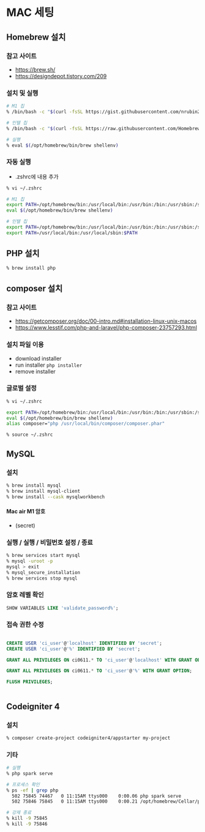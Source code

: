 # MAC 세팅

## Homebrew 설치

### 참고 사이트
* https://brew.sh/
* https://designdepot.tistory.com/209

### 설치 및 실행

```sh 
# M1 칩
% /bin/bash -c "$(curl -fsSL https://gist.githubusercontent.com/nrubin29/bea5aa83e8dfa91370fe83b62dad6dfa/raw/48f48f7fef21abb308e129a80b3214c2538fc611/homebrew_m1.sh)"

# 인텔 칩
% /bin/bash -c "$(curl -fsSL https://raw.githubusercontent.com/Homebrew/install/HEAD/install.sh)"

# 실행
% eval $(/opt/homebrew/bin/brew shellenv)
```


### 자동 실행
* .zshrc에 내용 추가

```sh
% vi ~/.zshrc

# M1 칩
export PATH=/opt/homebrew/bin:/usr/local/bin:/usr/bin:/bin:/usr/sbin:/sbin
eval $(/opt/homebrew/bin/brew shellenv)

# 인텔 칩
export PATH=/opt/homebrew/bin:/usr/local/bin:/usr/bin:/bin:/usr/sbin:/sbin
export PATH=/usr/local/bin:/usr/local/sbin:$PATH
```


## PHP 설치
```sh
% brew install php
```


## composer 설치

### 참고 사이트
* https://getcomposer.org/doc/00-intro.md#installation-linux-unix-macos
* https://www.lesstif.com/php-and-laravel/php-composer-23757293.html




### 설치 파일 이용
* download installer
* run installer ```	php installer ```
* remove installer

### 글로벌 설정
```sh
% vi ~/.zshrc

export PATH=/opt/homebrew/bin:/usr/local/bin:/usr/bin:/bin:/usr/sbin:/sbin
eval $(/opt/homebrew/bin/brew shellenv)
alias composer="php /usr/local/bin/composer/composer.phar"

% source ~/.zshrc
```







## MySQL

### 설치 
```sh
% brew install mysql
% brew install mysql-client
% brew install --cask mysqlworkbench
```

#### Mac air M1 암호
* (secret)

### 실행 / 실행 / 비밀번호 설정 / 종료
```sh
% brew services start mysql
% mysql -uroot -p
mysql > exit
% mysql_secure_installation
% brew services stop mysql
```

### 암호 레벨 확인
```sql
SHOW VARIABLES LIKE 'validate_password%';
```

### 접속 권한 수정
```sql

CREATE USER 'ci_user'@'localhost' IDENTIFIED BY 'secret';
CREATE USER 'ci_user'@'%' IDENTIFIED BY 'secret';

GRANT ALL PRIVILEGES ON ci0611.* TO 'ci_user'@'localhost' WITH GRANT OPTION;

GRANT ALL PRIVILEGES ON ci0611.* TO 'ci_user'@'%' WITH GRANT OPTION;

FLUSH PRIVILEGES;



```

## Codeigniter 4

### 설치
```sh
% composer create-project codeigniter4/appstarter my-project
```

### 기타
```sh
# 실행
% php spark serve

# 프로세스 확인
% ps -ef | grep php
  502 75845 74467   0 11:15AM ttys000    0:00.06 php spark serve
  502 75846 75845   0 11:15AM ttys000    0:00.21 /opt/homebrew/Cellar/php/8.0.7/bin/php -S localhost:8080 -t /Users/hyunsung.lee/Desktop/yispg/ci4/ci0611_01/public/ /Users/hyunsung.lee/Desktop/yispg/ci4/ci0611_01/vendor/codeigniter4/framework/system/Commands/Server/rewrite.php

# 강제 종료 
% kill -9 75845
% kill -9 75846
```






